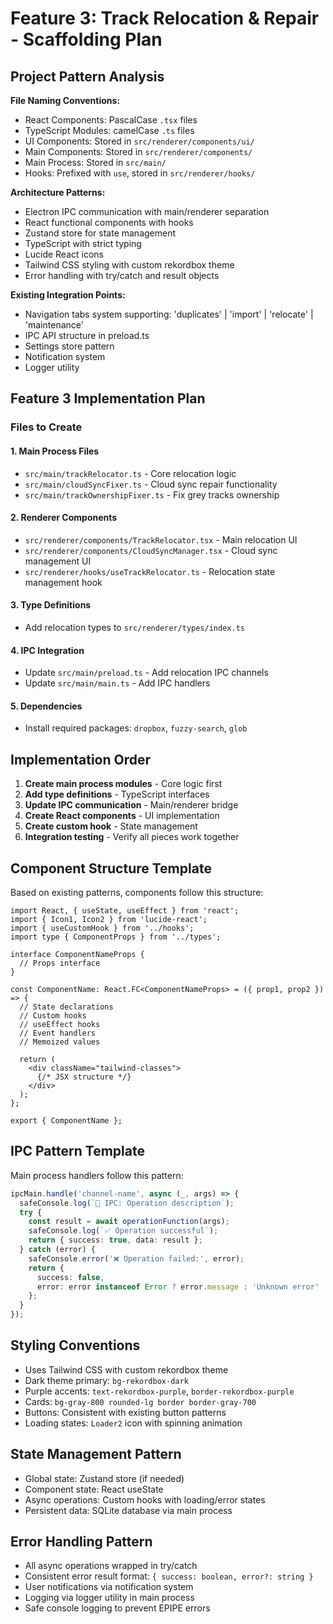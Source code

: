 # Feature 3: Track Relocation & Repair - Scaffolding Plan

## Project Pattern Analysis

**File Naming Conventions:**
- React Components: PascalCase `.tsx` files
- TypeScript Modules: camelCase `.ts` files  
- UI Components: Stored in `src/renderer/components/ui/`
- Main Components: Stored in `src/renderer/components/`
- Main Process: Stored in `src/main/`
- Hooks: Prefixed with `use`, stored in `src/renderer/hooks/`

**Architecture Patterns:**
- Electron IPC communication with main/renderer separation
- React functional components with hooks
- Zustand store for state management
- TypeScript with strict typing
- Lucide React icons
- Tailwind CSS styling with custom rekordbox theme
- Error handling with try/catch and result objects

**Existing Integration Points:**
- Navigation tabs system supporting: 'duplicates' | 'import' | 'relocate' | 'maintenance'
- IPC API structure in preload.ts
- Settings store pattern
- Notification system
- Logger utility

## Feature 3 Implementation Plan

### Files to Create

#### 1. Main Process Files
- `src/main/trackRelocator.ts` - Core relocation logic
- `src/main/cloudSyncFixer.ts` - Cloud sync repair functionality  
- `src/main/trackOwnershipFixer.ts` - Fix grey tracks ownership

#### 2. Renderer Components
- `src/renderer/components/TrackRelocator.tsx` - Main relocation UI
- `src/renderer/components/CloudSyncManager.tsx` - Cloud sync management UI
- `src/renderer/hooks/useTrackRelocator.ts` - Relocation state management hook

#### 3. Type Definitions
- Add relocation types to `src/renderer/types/index.ts`

#### 4. IPC Integration
- Update `src/main/preload.ts` - Add relocation IPC channels
- Update `src/main/main.ts` - Add IPC handlers

#### 5. Dependencies
- Install required packages: `dropbox`, `fuzzy-search`, `glob`

## Implementation Order

1. **Create main process modules** - Core logic first
2. **Add type definitions** - TypeScript interfaces  
3. **Update IPC communication** - Main/renderer bridge
4. **Create React components** - UI implementation
5. **Create custom hook** - State management
6. **Integration testing** - Verify all pieces work together

## Component Structure Template

Based on existing patterns, components follow this structure:
```tsx
import React, { useState, useEffect } from 'react';
import { Icon1, Icon2 } from 'lucide-react';
import { useCustomHook } from '../hooks';
import type { ComponentProps } from '../types';

interface ComponentNameProps {
  // Props interface
}

const ComponentName: React.FC<ComponentNameProps> = ({ prop1, prop2 }) => {
  // State declarations
  // Custom hooks
  // useEffect hooks
  // Event handlers
  // Memoized values
  
  return (
    <div className="tailwind-classes">
      {/* JSX structure */}
    </div>
  );
};

export { ComponentName };
```

## IPC Pattern Template

Main process handlers follow this pattern:
```typescript
ipcMain.handle('channel-name', async (_, args) => {
  safeConsole.log(`🔧 IPC: Operation description`);
  try {
    const result = await operationFunction(args);
    safeConsole.log(`✅ Operation successful`);
    return { success: true, data: result };
  } catch (error) {
    safeConsole.error('❌ Operation failed:', error);
    return { 
      success: false, 
      error: error instanceof Error ? error.message : 'Unknown error' 
    };
  }
});
```

## Styling Conventions

- Uses Tailwind CSS with custom rekordbox theme
- Dark theme primary: `bg-rekordbox-dark`
- Purple accents: `text-rekordbox-purple`, `border-rekordbox-purple`
- Cards: `bg-gray-800 rounded-lg border border-gray-700`
- Buttons: Consistent with existing button patterns
- Loading states: `Loader2` icon with spinning animation

## State Management Pattern

- Global state: Zustand store (if needed)
- Component state: React useState
- Async operations: Custom hooks with loading/error states
- Persistent data: SQLite database via main process

## Error Handling Pattern

- All async operations wrapped in try/catch
- Consistent error result format: `{ success: boolean, error?: string }`
- User notifications via notification system
- Logging via logger utility in main process
- Safe console logging to prevent EPIPE errors